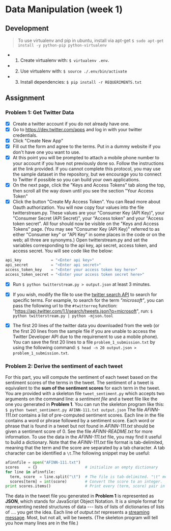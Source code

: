 # Data Manipulation (week 1)

## Development


> To use virtualenv and pip in ubuntu, install via apt-get
> `$ sudo apt-get install -y python-pip python-virtualenv`

- 1. Create virtualenv with: `$ virtualenv .env`.
- 2. Use virtualenv with: `$ source ./.env/bin/activate`
- 3. Install dependencies: `$ pip install -r REQUERIMENTS.txt`


## Assignment

### Problem 1: Get Twitter Data

- [x] Create a twitter account if you do not already have one.
- [x] Go to https://dev.twitter.com/apps and log in with your twitter credentials.
- [x] Click "Create New App"
- [x] Fill out the form and agree to the terms. Put in a dummy website if you don't have one you want to use.
- [x] At this point you will be prompted to attach a mobile phone number to your account if you have not previously done so. Follow the instructions at the link provided. If you cannot complete this protocol, you may use the sample dataset in the repository, but we encourage you to connect to Twitter if possible so you can build your own applications.
- [x] On the next page, click the "Keys and Access Tokens" tab along the top, then scroll all the way down until you see the section "Your Access Token"
- [x] Click the button "Create My Access Token". You can Read more about Oauth authorization.
You will now copy four values into the file twitterstream.py. These values are your "Consumer Key (API Key)", your "Consumer Secret (API Secret)", your "Access token" and your "Access token secret". All four should now be visible on the "Keys and Access Tokens" page. (You may see "Consumer Key (API Key)" referred to as either "Consumer key" or "API Key" in some places in the code or on the web; all three are synonyms.) Open twitterstream.py and set the variables corresponding to the api key, api secret, access token, and access secret. You will see code like the below:

```python
api_key             = "<Enter api key>"
api_secret          = "<Enter api secret>"
access_token_key    = "<Enter your access token key here>"
access_token_secret = "<Enter your access token secret here>"
```
- [x] Run `$ python twitterstream.py > output.json` at least 3 minutes.
- [x] If you wish, modify the file to use the [twitter search API](https://dev.twitter.com/docs/api/1.1/get/search/tweets) to search for specific terms. For example, to search for the term *"microsoft"*, you can pass the following url to the `#twitterreq` function: "https://api.twitter.com/1.1/search/tweets.json?q=microsoft", run: `$ python twitterstream.py | python -mjson.tool`
- [x] The first 20 lines of the twitter data you downloaded from the web (or the first 20 lines from the sample file if you are unable to access the Twitter Developer API due to the requirement to use a mobile phone). You can save the first 20 lines to a file `problem_1_submission.txt` by using the following command: `$ head -n 20 output.json > problem_1_submission.txt`.


### Problem 2: Derive the sentiment of each tweet

For this part, you will compute the sentiment of each tweet based on the sentiment scores of the terms in the tweet.
The sentiment of a tweet is equivalent to the **sum of the sentiment scores** for each term in the tweet.
You are provided with a skeleton file `tweet_sentiment.py` which accepts two arguments on the command line: a *sentiment file* and a tweet file like the one you generated in **Problem 1**.
You can run the skeleton program like this: `$ python tweet_sentiment.py AFINN-111.txt output.json`
The file *AFINN-111.txt* contains a list of pre-computed sentiment scores. Each line in the file contains a word or phrase followed by a sentiment score.
Each word or phrase that is found in a tweet but not found in *AFINN-111.txt* should be given a sentiment score of 0. See the file *AFINN-README.txt* for more information.
To use the data in the *AFINN-111.txt* file, you may find it useful to build a dictionary. Note that the *AFINN-111.txt* file format is tab-delimited, meaning that the term and the score are separated by a tab character.
A tab character can be identified a `\t`.The following snippet may be useful:

```python
afinnfile = open("AFINN-111.txt")
scores    = {}                     # initialize an empty dictionary
for line in afinnfile:
  term, score  = line.split("\t")  # The file is tab-delimited. "\t" means "tab character"
  scores[term] = int(score)        # Convert the score to an integer.
print scores.items()               # Print every (term, score) pair in the dictionary
```

The data in the tweet file you generated in **Problem 1** is represented as **JSON**, which stands for JavaScript Object Notation.
It is a simple format for representing nested structures of data --- lists of lists of dictionaries of lists of .... you get the idea.
Each line of *output.txt* represents a [streaming message](https://dev.twitter.com/docs/streaming-apis/messages).
Most, but not all, will be tweets. (The skeleton program will tell you how many lines are in the file.)
